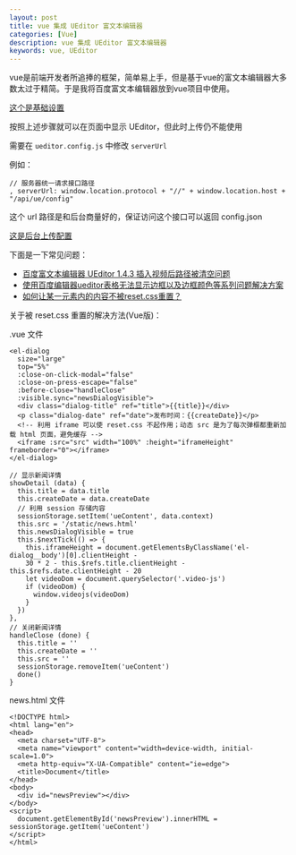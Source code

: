 ```yaml
---
layout: post
title: vue 集成 UEditor 富文本编辑器
categories: [Vue]
description: vue 集成 UEditor 富文本编辑器
keywords: vue, UEditor
---
```


vue是前端开发者所追捧的框架，简单易上手，但是基于vue的富文本编辑器大多数太过于精简。于是我将百度富文本编辑器放到vue项目中使用。

[这个是基础设置](http://blog.csdn.net/psd_html/article/details/73312859)

按照上述步骤就可以在页面中显示 UEditor，但此时上传仍不能使用

需要在 `ueditor.config.js` 中修改 `serverUrl`

例如：
```
// 服务器统一请求接口路径
, serverUrl: window.location.protocol + "//" + window.location.host + "/api/ue/config"
```
这个 url 路径是和后台商量好的，保证访问这个接口可以返回 config.json

[这是后台上传配置](http://www.olbids.com/f/topic/view?topic=5)

下面是一下常见问题：

- [百度富文本编辑器 UEditor 1.4.3 插入视频后路径被清空问题](http://blog.csdn.net/eunyeon/article/details/52964152)
- [使用百度编辑器ueditor表格无法显示边框以及边框颜色等系列问题解决方案](http://blog.csdn.net/kingqiji01/article/details/65495647#reply)
- [如何让某一元素内的内容不被reset.css重置？](https://segmentfault.com/q/1010000013204367/a-1020000013210136)

关于被 reset.css 重置的解决方法(Vue版)：

.vue 文件
```
<el-dialog
  size="large"
  top="5%"
  :close-on-click-modal="false"
  :close-on-press-escape="false"
  :before-close="handleClose"
  :visible.sync="newsDialogVisible">
  <div class="dialog-title" ref="title">{{title}}</div>
  <p class="dialog-date" ref="date">发布时间：{{createDate}}</p>
  <!-- 利用 iframe 可以使 reset.css 不起作用；动态 src 是为了每次弹框都重新加载 html 页面，避免缓存 -->
  <iframe :src="src" width="100%" :height="iframeHeight" frameborder="0"></iframe>
</el-dialog>

// 显示新闻详情
showDetail (data) {
  this.title = data.title
  this.createDate = data.createDate
  // 利用 session 存储内容
  sessionStorage.setItem('ueContent', data.context)
  this.src = '/static/news.html'
  this.newsDialogVisible = true
  this.$nextTick(() => {
    this.iframeHeight = document.getElementsByClassName('el-dialog__body')[0].clientHeight -
    30 * 2 - this.$refs.title.clientHeight - this.$refs.date.clientHeight - 20
    let videoDom = document.querySelector('.video-js')
    if (videoDom) {
      window.videojs(videoDom)
    }
  })
},
// 关闭新闻详情
handleClose (done) {
  this.title = ''
  this.createDate = ''
  this.src = ''
  sessionStorage.removeItem('ueContent')
  done()
}
```

news.html 文件
```
<!DOCTYPE html>
<html lang="en">
<head>
  <meta charset="UTF-8">
  <meta name="viewport" content="width=device-width, initial-scale=1.0">
  <meta http-equiv="X-UA-Compatible" content="ie=edge">
  <title>Document</title>
</head>
<body>
  <div id="newsPreview"></div>
</body>
<script>
  document.getElementById('newsPreview').innerHTML = sessionStorage.getItem('ueContent')
</script>
</html>
```

